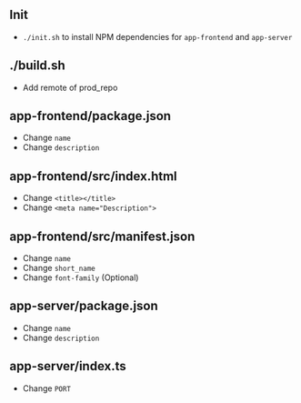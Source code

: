 ## Init

- `./init.sh` to install NPM dependencies for `app-frontend` and `app-server`

## ./build.sh

- Add remote of prod_repo

## app-frontend/package.json

- Change `name`
- Change `description`

## app-frontend/src/index.html

- Change `<title></title>`
- Change `<meta name="Description">`

## app-frontend/src/manifest.json

- Change `name`
- Change `short_name`
- Change `font-family` (Optional)

## app-server/package.json

- Change `name`
- Change `description`

## app-server/index.ts

- Change `PORT`
